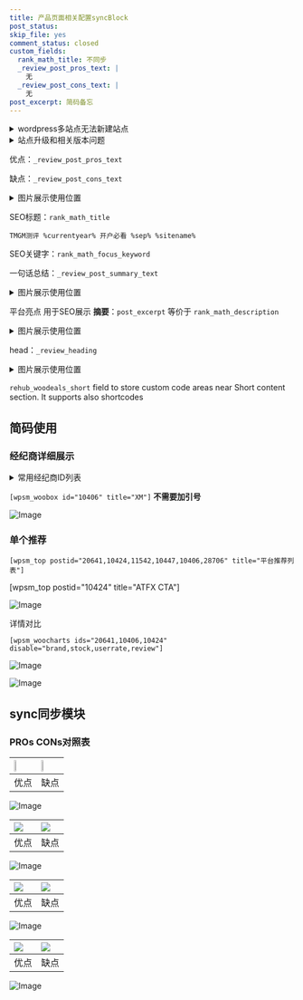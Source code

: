 ```yaml
---
title: 产品页面相关配置syncBlock
post_status: 
skip_file: yes
comment_status: closed
custom_fields:
  rank_math_title: 不同步
  _review_post_pros_text: |
    无
  _review_post_cons_text: |
    无
post_excerpt: 简码备忘
---
```

<details><summary>wordpress多站点无法新建站点</summary>

<li>和报错需要清理cookies一样的原因</li>
<li>wp-config.php里面<code>define( 'SUBDOMAIN_INSTALL', false );//子域名安装</code></li>
<li>新建子站点是用<code>define( 'SUBDOMAIN_INSTALL', true);//子域名安装</code> 完成以后，改成<code>false</code></li>
</details>

<details><summary>站点升级和相关版本问题</summary>

<p>wordpress：5.9.9
woocommerce：7.5.1
出现问题的地方：主题选项里面>><strong>Product layout >>compact style</strong></p>
<p>如何出现没有用过的字段 导致无法保存。先导出配置 然后进行修改，后面再次恢复即可。</p>
<p>出现部分字段无法显示时，需要返回默认布局后，对产品进行保存就好了。</p>
<p></p>
</details>

优点：`_review_post_pros_text`

缺点：`_review_post_cons_text`

<details><summary>图片展示使用位置</summary>

<img src="https://prod-files-secure.s3.us-west-2.amazonaws.com/39ed1227-6d7d-4570-be36-9ccd4a2c4241/f51d3d83-55d4-4bdf-9604-f37ec77ab556/Untitled.png?X-Amz-Algorithm=AWS4-HMAC-SHA256&X-Amz-Content-Sha256=UNSIGNED-PAYLOAD&X-Amz-Credential=ASIAZI2LB4664OLWG62X%2F20250923%2Fus-west-2%2Fs3%2Faws4_request&X-Amz-Date=20250923T105527Z&X-Amz-Expires=3600&X-Amz-Security-Token=IQoJb3JpZ2luX2VjELv%2F%2F%2F%2F%2F%2F%2F%2F%2F%2FwEaCXVzLXdlc3QtMiJHMEUCIQDH%2FJgXzbS49YM219dh16EXn9Q8HBYm2vn7W6hWrwudcAIgGCcIOb4MAT1ZfsCCJ9Zt1n%2BzOwOAuMzFh4jPstAMzZIq%2FwMIRBAAGgw2Mzc0MjMxODM4MDUiDMVnyGowXdQyxXPJoircA%2FQErv4AbhaTCRWooomBl1DNSFa0uhRIweNGks9JzAG0FqvHh7Nl5FLhFvY00Qs%2BZMSlArJF3kANEzs9i2SMdDrhR3vQ8Gne74NbJT178syWmZv59kgEYD7gx%2FZDb7UQhzpMCsizJxp70JbcADn4CV3NF2SKKGfyU4DxMlzqnKzDg487BlmBO73C%2B5iqdowWIldr%2BPJjOQy3nBUkynotg3TwJlZ2ne1AL4IrABQlFAhNYbtOBM2rTNNryDYWoNkre%2FugORVSwQbwWh7e8UISaIYlrEszoJshocCvzjs%2F5cNxP0A3ZmvK%2BIoUCnlw%2FiqH2JH8rVXvOebSAP%2F%2BDjbQB8ZFuTq%2FYsbTsVpIKChrHd6O%2Foqdu2T6W1iEj2Wrhxo9ISeRVXAfZ6I%2BnFO1om8eZrrS9oNYEe7p30VuiuOO4KEuQsd%2FExMJXIzKEL0z9TVFyYfcUzWk5lWAmPaSaiMLSMnJ%2B9pc6f%2FjPgMt8ppi07i5FB99%2BTM4ELVjluuVgvz%2F3ao158C0gv1JOXZBOrDrPJsvk3EVFOgvwbhbkVil36rMJCn%2BPx%2FiZZ%2Fa1GdJxGu5kwQpiUHyQHsty%2BAY5V36BaudBqKkedDjbhNc9SwbVN6Al7BcwE09B0eqlwXEMJT3ycYGOqUBh1VTDjUApwtWylngk7ZLRAKK2w7XB6Q3eejlmDOynRqtSsmBGEgcbVlxBMRWgKp5U0iKBkDGiLhP8ZZl9UZQ1YYLVczq1D5LZ3ac2gniGLwBhJZ7bV9CCR1GcBiRR%2FQQpiZDn3GU%2F0MGeJXyrJeT%2FvMaXB6FVN8aloPY6PYdoU%2FXPHnby9NysqjRWhiAz7dJlrpMx06FMbqL9bSMJkVD8MQpETpL&X-Amz-Signature=dbf5c33ec8f8be729391a7b6af6d91c03312a6dd9f759b2b4b6ef270fb088462&X-Amz-SignedHeaders=host&x-amz-checksum-mode=ENABLED&x-id=GetObject" alt="Image">
</details>

SEO标题：`rank_math_title`

`TMGM测评 %currentyear% 开户必看 %sep% %sitename%`

SEO关键字：`rank_math_focus_keyword`

一句话总结：`_review_post_summary_text`

<details><summary>图片展示使用位置</summary>

<img src="https://prod-files-secure.s3.us-west-2.amazonaws.com/39ed1227-6d7d-4570-be36-9ccd4a2c4241/4b96a922-296c-4f4e-8630-d1c870cbce01/Untitled.png?X-Amz-Algorithm=AWS4-HMAC-SHA256&X-Amz-Content-Sha256=UNSIGNED-PAYLOAD&X-Amz-Credential=ASIAZI2LB466WDPAZZH5%2F20250923%2Fus-west-2%2Fs3%2Faws4_request&X-Amz-Date=20250923T105531Z&X-Amz-Expires=3600&X-Amz-Security-Token=IQoJb3JpZ2luX2VjELv%2F%2F%2F%2F%2F%2F%2F%2F%2F%2FwEaCXVzLXdlc3QtMiJHMEUCIGaKmCtv7%2BBAWg53H2CoeC38DZFo1pNSHBbKMHt0rFnGAiEAw6CvfMUFW7UfgB0M4pK272WPql7W0M7xVyeib8pNiNkq%2FwMIRBAAGgw2Mzc0MjMxODM4MDUiDB%2FHyT4CK7CLxwpUlircA3U%2F3H7kkSb90lZorhzLqBG2U6cmoTCwk5cQh8eUOZVLYVD58jU1SmyINJMoaEeBlduFLd2lG5UKx0U3evlE7JV3NHzNuppG3vgHo9SqGsExx6%2Bm5BrWUMC82BjfliW1N9T4KRV0Ku6pnzix3fnkOmJCUXqAjOIVCiHJV4xYmbJFezamH22kHNZBWjagdLorRZLZEtsgW8Vzmqz7cooyVps7ljaJhwnLQeqI%2FysZXuNsizopK%2BiLpikO%2Fzb9yVg%2F5AKVp086BQLh%2BsH7f73KY07SRK1b0f0QrbI%2BDXDt3J5Td2iD%2F9%2BczZS6YPbPoSZd3YhQseahdbO7BZTAyS6DG9cqgsdKYrmBcSTnPdsrZuy0AKHBNEfaiIDzZIChOe0kaFt5EIffoWz1dyUyPFLMcXJh442MQiAAoihCUxbT3Mk%2Fzpleh%2BvknDf87oyNVZPZklQgJdo52qmEDfyaUWlsgHkxN5T6iS0wQfsJkEszU%2FTlPiYLacA0nLRWGmw3KcIc0aG%2BtkWMROojeoaHiBT4zGztOodZdkxQUGQMn%2FyGlilfsqMlyB7pn7aae5EdjK6PQo6pjT7RbZgYnjCmTEQ9wpgDTfJGeaaigH%2F5gakV%2BzBygmH3GJ0igFZPKlUZMO32ycYGOqUBy2wsZkSsZlrmcmEQpbN%2BU0KSXq%2BusEgZR5ISgm2plYE9VjWfTapeNMntPTaDDgKsdwtPb9%2BPIDbRzrFhO5LTVg1uDMT9OUvu08PPfhVqz%2FRT4TFlykXpHRzivY%2FU4B039qAaVdloaCFWsV6%2Bc0qr1H7SqfaYZmB5psJcMGo%2BLFG0lNc38B6IayFDBK5FMbErDZLlDwa8hOy7e96HyEYiYIdFKqzr&X-Amz-Signature=495ac7d37c43cf0defbce6ee8246b3d64cff2b2cebdfa80f76d7a2294b11f2ec&X-Amz-SignedHeaders=host&x-amz-checksum-mode=ENABLED&x-id=GetObject" alt="Image">
</details>

平台亮点 用于SEO展示 **摘要**：`post_excerpt`  等价于 `rank_math_description`

<details><summary>图片展示使用位置</summary>

<img src="https://prod-files-secure.s3.us-west-2.amazonaws.com/39ed1227-6d7d-4570-be36-9ccd4a2c4241/1ee11f63-b60a-4dfe-a7a7-d58ff23b5d88/Untitled.png?X-Amz-Algorithm=AWS4-HMAC-SHA256&X-Amz-Content-Sha256=UNSIGNED-PAYLOAD&X-Amz-Credential=ASIAZI2LB466TW3BLDI3%2F20250923%2Fus-west-2%2Fs3%2Faws4_request&X-Amz-Date=20250923T105532Z&X-Amz-Expires=3600&X-Amz-Security-Token=IQoJb3JpZ2luX2VjELv%2F%2F%2F%2F%2F%2F%2F%2F%2F%2FwEaCXVzLXdlc3QtMiJHMEUCIAXVR%2F%2B3LTaAFl3UJ9YXrI71GE8fU%2BnTDVFOz42NKx%2BQAiEA3DHidSWny3pt3nfXQ7g6c28xNKSxLNyOU5EP5Oky8Yoq%2FwMIRBAAGgw2Mzc0MjMxODM4MDUiDPU2bS7sgUb0NNuuzSrcA0mJlW9gpk5T2r%2FsnstReP0TfvPOtT2XTuPToSBZ%2BQL%2BB7qLGa%2B%2BC4HhTJxOIfEhs1mG89IFihWY0XGkjhqQ%2BZsJ4cEHeG3If94czSpOr1A3tvU5cwkPpHiqLv9EWt4JJHrYXudfqHRseHfYwommN9Axzj2ZQ21EP0LCkJjeGJ62Qxh5zjqpw7mYJwY87hRx7ON3tosGBNSYIseGsviqNUgduOKG7uwYiMnS2ViBj9G031bUqlP3qhGxyzL7yMa77FGOYe%2BC0wDrEh6gKXWYB1LhkGMDD6mth4KHjLaxVDoRTvX0R89AvcaOVaRZ%2B%2F48nIW%2Bi8VMSsrFnjS%2FdtRx5Bp%2FHCv5S%2BFFixkn8lzYeYJLqqKqEhqbFoRe0g8o1WiZbzOFi72jmj25K1HnqnHlPJOWwX6SxJqLMsHqWmNdJIaX%2B9pXeoeRbW1Wc2k%2B8471eNAJC141BDKVHKdZQ3%2BaKHSFMrNq3VnLvxsT74k66eTTNdWKAshi4wsuWB%2BIk7Losu4Kyc9OhqQQ8f4sDA8xctYm5A0lmAkOyUZlufsXbRemHdi4zPPpNdMkvDgdJOZ%2FpTN%2Bogszf9wtvKKJNZMd5G5sXAnPOwCCSwcfngC9nbeDwVAayECf8%2FIa0SbnMN32ycYGOqUB0iqES0CdfMghtgazVUCKwXv804EYZjsMTTEj18aurgtHd%2BRT7fZj0q%2BWfYsUP2ItagMnYy84PAYt1E2G4wLuUAJk%2BkdQNTlxRH7G%2BaFaS4syvKQYorPAo68hfXswjPRRLBquPdM%2FrhBsg27M3o8KT8JZSW%2FQe5tPAb7UbWdS7ApAXXU9xg5fPZfXhMuEGoGy5%2Bmb5g1wGod7QezopEnBV%2BDRXukv&X-Amz-Signature=a5de744cd4ff67fc58134654f99ee97cf1f5c659d3160cbc7cc3a0863ba822b4&X-Amz-SignedHeaders=host&x-amz-checksum-mode=ENABLED&x-id=GetObject" alt="Image">
<img src="https://prod-files-secure.s3.us-west-2.amazonaws.com/39ed1227-6d7d-4570-be36-9ccd4a2c4241/ad4118b5-78d8-4fbe-801e-3b29b5d99c01/Untitled.png?X-Amz-Algorithm=AWS4-HMAC-SHA256&X-Amz-Content-Sha256=UNSIGNED-PAYLOAD&X-Amz-Credential=ASIAZI2LB466TW3BLDI3%2F20250923%2Fus-west-2%2Fs3%2Faws4_request&X-Amz-Date=20250923T105532Z&X-Amz-Expires=3600&X-Amz-Security-Token=IQoJb3JpZ2luX2VjELv%2F%2F%2F%2F%2F%2F%2F%2F%2F%2FwEaCXVzLXdlc3QtMiJHMEUCIAXVR%2F%2B3LTaAFl3UJ9YXrI71GE8fU%2BnTDVFOz42NKx%2BQAiEA3DHidSWny3pt3nfXQ7g6c28xNKSxLNyOU5EP5Oky8Yoq%2FwMIRBAAGgw2Mzc0MjMxODM4MDUiDPU2bS7sgUb0NNuuzSrcA0mJlW9gpk5T2r%2FsnstReP0TfvPOtT2XTuPToSBZ%2BQL%2BB7qLGa%2B%2BC4HhTJxOIfEhs1mG89IFihWY0XGkjhqQ%2BZsJ4cEHeG3If94czSpOr1A3tvU5cwkPpHiqLv9EWt4JJHrYXudfqHRseHfYwommN9Axzj2ZQ21EP0LCkJjeGJ62Qxh5zjqpw7mYJwY87hRx7ON3tosGBNSYIseGsviqNUgduOKG7uwYiMnS2ViBj9G031bUqlP3qhGxyzL7yMa77FGOYe%2BC0wDrEh6gKXWYB1LhkGMDD6mth4KHjLaxVDoRTvX0R89AvcaOVaRZ%2B%2F48nIW%2Bi8VMSsrFnjS%2FdtRx5Bp%2FHCv5S%2BFFixkn8lzYeYJLqqKqEhqbFoRe0g8o1WiZbzOFi72jmj25K1HnqnHlPJOWwX6SxJqLMsHqWmNdJIaX%2B9pXeoeRbW1Wc2k%2B8471eNAJC141BDKVHKdZQ3%2BaKHSFMrNq3VnLvxsT74k66eTTNdWKAshi4wsuWB%2BIk7Losu4Kyc9OhqQQ8f4sDA8xctYm5A0lmAkOyUZlufsXbRemHdi4zPPpNdMkvDgdJOZ%2FpTN%2Bogszf9wtvKKJNZMd5G5sXAnPOwCCSwcfngC9nbeDwVAayECf8%2FIa0SbnMN32ycYGOqUB0iqES0CdfMghtgazVUCKwXv804EYZjsMTTEj18aurgtHd%2BRT7fZj0q%2BWfYsUP2ItagMnYy84PAYt1E2G4wLuUAJk%2BkdQNTlxRH7G%2BaFaS4syvKQYorPAo68hfXswjPRRLBquPdM%2FrhBsg27M3o8KT8JZSW%2FQe5tPAb7UbWdS7ApAXXU9xg5fPZfXhMuEGoGy5%2Bmb5g1wGod7QezopEnBV%2BDRXukv&X-Amz-Signature=4a738ab1dc5e3c322891d8f04914467f8aabcdef388756955983e8d6650d97c8&X-Amz-SignedHeaders=host&x-amz-checksum-mode=ENABLED&x-id=GetObject" alt="Image">
<img src="https://prod-files-secure.s3.us-west-2.amazonaws.com/39ed1227-6d7d-4570-be36-9ccd4a2c4241/a38cf7c9-a79c-4b64-9e94-13589fe0758b/Untitled.png?X-Amz-Algorithm=AWS4-HMAC-SHA256&X-Amz-Content-Sha256=UNSIGNED-PAYLOAD&X-Amz-Credential=ASIAZI2LB466TW3BLDI3%2F20250923%2Fus-west-2%2Fs3%2Faws4_request&X-Amz-Date=20250923T105532Z&X-Amz-Expires=3600&X-Amz-Security-Token=IQoJb3JpZ2luX2VjELv%2F%2F%2F%2F%2F%2F%2F%2F%2F%2FwEaCXVzLXdlc3QtMiJHMEUCIAXVR%2F%2B3LTaAFl3UJ9YXrI71GE8fU%2BnTDVFOz42NKx%2BQAiEA3DHidSWny3pt3nfXQ7g6c28xNKSxLNyOU5EP5Oky8Yoq%2FwMIRBAAGgw2Mzc0MjMxODM4MDUiDPU2bS7sgUb0NNuuzSrcA0mJlW9gpk5T2r%2FsnstReP0TfvPOtT2XTuPToSBZ%2BQL%2BB7qLGa%2B%2BC4HhTJxOIfEhs1mG89IFihWY0XGkjhqQ%2BZsJ4cEHeG3If94czSpOr1A3tvU5cwkPpHiqLv9EWt4JJHrYXudfqHRseHfYwommN9Axzj2ZQ21EP0LCkJjeGJ62Qxh5zjqpw7mYJwY87hRx7ON3tosGBNSYIseGsviqNUgduOKG7uwYiMnS2ViBj9G031bUqlP3qhGxyzL7yMa77FGOYe%2BC0wDrEh6gKXWYB1LhkGMDD6mth4KHjLaxVDoRTvX0R89AvcaOVaRZ%2B%2F48nIW%2Bi8VMSsrFnjS%2FdtRx5Bp%2FHCv5S%2BFFixkn8lzYeYJLqqKqEhqbFoRe0g8o1WiZbzOFi72jmj25K1HnqnHlPJOWwX6SxJqLMsHqWmNdJIaX%2B9pXeoeRbW1Wc2k%2B8471eNAJC141BDKVHKdZQ3%2BaKHSFMrNq3VnLvxsT74k66eTTNdWKAshi4wsuWB%2BIk7Losu4Kyc9OhqQQ8f4sDA8xctYm5A0lmAkOyUZlufsXbRemHdi4zPPpNdMkvDgdJOZ%2FpTN%2Bogszf9wtvKKJNZMd5G5sXAnPOwCCSwcfngC9nbeDwVAayECf8%2FIa0SbnMN32ycYGOqUB0iqES0CdfMghtgazVUCKwXv804EYZjsMTTEj18aurgtHd%2BRT7fZj0q%2BWfYsUP2ItagMnYy84PAYt1E2G4wLuUAJk%2BkdQNTlxRH7G%2BaFaS4syvKQYorPAo68hfXswjPRRLBquPdM%2FrhBsg27M3o8KT8JZSW%2FQe5tPAb7UbWdS7ApAXXU9xg5fPZfXhMuEGoGy5%2Bmb5g1wGod7QezopEnBV%2BDRXukv&X-Amz-Signature=ae87343f5b56917b3e94a1056d33ba08d1de7412b67a118dd5c1f63553ed1fb2&X-Amz-SignedHeaders=host&x-amz-checksum-mode=ENABLED&x-id=GetObject" alt="Image">
<img src="https://prod-files-secure.s3.us-west-2.amazonaws.com/39ed1227-6d7d-4570-be36-9ccd4a2c4241/7da6fc1e-d2ac-42ae-8c75-cb5749aa18f6/Untitled.png?X-Amz-Algorithm=AWS4-HMAC-SHA256&X-Amz-Content-Sha256=UNSIGNED-PAYLOAD&X-Amz-Credential=ASIAZI2LB466TW3BLDI3%2F20250923%2Fus-west-2%2Fs3%2Faws4_request&X-Amz-Date=20250923T105532Z&X-Amz-Expires=3600&X-Amz-Security-Token=IQoJb3JpZ2luX2VjELv%2F%2F%2F%2F%2F%2F%2F%2F%2F%2FwEaCXVzLXdlc3QtMiJHMEUCIAXVR%2F%2B3LTaAFl3UJ9YXrI71GE8fU%2BnTDVFOz42NKx%2BQAiEA3DHidSWny3pt3nfXQ7g6c28xNKSxLNyOU5EP5Oky8Yoq%2FwMIRBAAGgw2Mzc0MjMxODM4MDUiDPU2bS7sgUb0NNuuzSrcA0mJlW9gpk5T2r%2FsnstReP0TfvPOtT2XTuPToSBZ%2BQL%2BB7qLGa%2B%2BC4HhTJxOIfEhs1mG89IFihWY0XGkjhqQ%2BZsJ4cEHeG3If94czSpOr1A3tvU5cwkPpHiqLv9EWt4JJHrYXudfqHRseHfYwommN9Axzj2ZQ21EP0LCkJjeGJ62Qxh5zjqpw7mYJwY87hRx7ON3tosGBNSYIseGsviqNUgduOKG7uwYiMnS2ViBj9G031bUqlP3qhGxyzL7yMa77FGOYe%2BC0wDrEh6gKXWYB1LhkGMDD6mth4KHjLaxVDoRTvX0R89AvcaOVaRZ%2B%2F48nIW%2Bi8VMSsrFnjS%2FdtRx5Bp%2FHCv5S%2BFFixkn8lzYeYJLqqKqEhqbFoRe0g8o1WiZbzOFi72jmj25K1HnqnHlPJOWwX6SxJqLMsHqWmNdJIaX%2B9pXeoeRbW1Wc2k%2B8471eNAJC141BDKVHKdZQ3%2BaKHSFMrNq3VnLvxsT74k66eTTNdWKAshi4wsuWB%2BIk7Losu4Kyc9OhqQQ8f4sDA8xctYm5A0lmAkOyUZlufsXbRemHdi4zPPpNdMkvDgdJOZ%2FpTN%2Bogszf9wtvKKJNZMd5G5sXAnPOwCCSwcfngC9nbeDwVAayECf8%2FIa0SbnMN32ycYGOqUB0iqES0CdfMghtgazVUCKwXv804EYZjsMTTEj18aurgtHd%2BRT7fZj0q%2BWfYsUP2ItagMnYy84PAYt1E2G4wLuUAJk%2BkdQNTlxRH7G%2BaFaS4syvKQYorPAo68hfXswjPRRLBquPdM%2FrhBsg27M3o8KT8JZSW%2FQe5tPAb7UbWdS7ApAXXU9xg5fPZfXhMuEGoGy5%2Bmb5g1wGod7QezopEnBV%2BDRXukv&X-Amz-Signature=11fc32b5e5312e8a894b793a25df52c9073c43d5860a563b8d5405a0afea3c0d&X-Amz-SignedHeaders=host&x-amz-checksum-mode=ENABLED&x-id=GetObject" alt="Image">
<img src="https://prod-files-secure.s3.us-west-2.amazonaws.com/39ed1227-6d7d-4570-be36-9ccd4a2c4241/7e97f40a-eaee-47f5-b2f9-475f96808fa7/Untitled.png?X-Amz-Algorithm=AWS4-HMAC-SHA256&X-Amz-Content-Sha256=UNSIGNED-PAYLOAD&X-Amz-Credential=ASIAZI2LB466TW3BLDI3%2F20250923%2Fus-west-2%2Fs3%2Faws4_request&X-Amz-Date=20250923T105532Z&X-Amz-Expires=3600&X-Amz-Security-Token=IQoJb3JpZ2luX2VjELv%2F%2F%2F%2F%2F%2F%2F%2F%2F%2FwEaCXVzLXdlc3QtMiJHMEUCIAXVR%2F%2B3LTaAFl3UJ9YXrI71GE8fU%2BnTDVFOz42NKx%2BQAiEA3DHidSWny3pt3nfXQ7g6c28xNKSxLNyOU5EP5Oky8Yoq%2FwMIRBAAGgw2Mzc0MjMxODM4MDUiDPU2bS7sgUb0NNuuzSrcA0mJlW9gpk5T2r%2FsnstReP0TfvPOtT2XTuPToSBZ%2BQL%2BB7qLGa%2B%2BC4HhTJxOIfEhs1mG89IFihWY0XGkjhqQ%2BZsJ4cEHeG3If94czSpOr1A3tvU5cwkPpHiqLv9EWt4JJHrYXudfqHRseHfYwommN9Axzj2ZQ21EP0LCkJjeGJ62Qxh5zjqpw7mYJwY87hRx7ON3tosGBNSYIseGsviqNUgduOKG7uwYiMnS2ViBj9G031bUqlP3qhGxyzL7yMa77FGOYe%2BC0wDrEh6gKXWYB1LhkGMDD6mth4KHjLaxVDoRTvX0R89AvcaOVaRZ%2B%2F48nIW%2Bi8VMSsrFnjS%2FdtRx5Bp%2FHCv5S%2BFFixkn8lzYeYJLqqKqEhqbFoRe0g8o1WiZbzOFi72jmj25K1HnqnHlPJOWwX6SxJqLMsHqWmNdJIaX%2B9pXeoeRbW1Wc2k%2B8471eNAJC141BDKVHKdZQ3%2BaKHSFMrNq3VnLvxsT74k66eTTNdWKAshi4wsuWB%2BIk7Losu4Kyc9OhqQQ8f4sDA8xctYm5A0lmAkOyUZlufsXbRemHdi4zPPpNdMkvDgdJOZ%2FpTN%2Bogszf9wtvKKJNZMd5G5sXAnPOwCCSwcfngC9nbeDwVAayECf8%2FIa0SbnMN32ycYGOqUB0iqES0CdfMghtgazVUCKwXv804EYZjsMTTEj18aurgtHd%2BRT7fZj0q%2BWfYsUP2ItagMnYy84PAYt1E2G4wLuUAJk%2BkdQNTlxRH7G%2BaFaS4syvKQYorPAo68hfXswjPRRLBquPdM%2FrhBsg27M3o8KT8JZSW%2FQe5tPAb7UbWdS7ApAXXU9xg5fPZfXhMuEGoGy5%2Bmb5g1wGod7QezopEnBV%2BDRXukv&X-Amz-Signature=502bda929ab7da869ec6687bcc6481cb284d7d10fd5cb5244ba5b68e2ee92adf&X-Amz-SignedHeaders=host&x-amz-checksum-mode=ENABLED&x-id=GetObject" alt="Image">
</details>

head：`_review_heading`

<details><summary>图片展示使用位置</summary>

<img src="https://prod-files-secure.s3.us-west-2.amazonaws.com/39ed1227-6d7d-4570-be36-9ccd4a2c4241/3a4650ad-9887-415c-889a-edd51fa54f27/Untitled.png?X-Amz-Algorithm=AWS4-HMAC-SHA256&X-Amz-Content-Sha256=UNSIGNED-PAYLOAD&X-Amz-Credential=ASIAZI2LB466RGWUYVUJ%2F20250923%2Fus-west-2%2Fs3%2Faws4_request&X-Amz-Date=20250923T105532Z&X-Amz-Expires=3600&X-Amz-Security-Token=IQoJb3JpZ2luX2VjELv%2F%2F%2F%2F%2F%2F%2F%2F%2F%2FwEaCXVzLXdlc3QtMiJHMEUCIAScfMhoIZ07scmbEpX9TW9NhE7Etylc3Fz%2Buy6MPAZfAiEAu52slFCeDzjyIdREseUA4J1j5Md%2FWmbL7q1MBVaRFU8q%2FwMIRBAAGgw2Mzc0MjMxODM4MDUiDEdDYpgfhRWJYQLR5CrcA5UMRSbDPDq6oZP53dcbutHMzAmqYecu15V%2BbgeBcCDelxgsfVxti3Q7g%2FlJOXPlb0N3%2FUFSnJoszfkImBw0NpSDnjfeoQ5uyihAob%2F7CQiaOgMNRTxJ621KfsRobAUPuDItChAT9o6XssGReDIeuC78TaTs5RMJGAu%2FbWaWlCaryjl6sHKPeq1r11ImeuUPqV90VDU06N1xxVkUG0omfgnZEVdZnF4lmeNbxQvOcNEjqTBFMN5HqYkt3a39oQGzV73KUO3f%2Bki4r0Fu7gaxDNqlxXZrku5Om2ats8vB7ziBwjkNyPsAPKavgdmtoeUAFPqiXntG24gmoYc4wm3DwMiJxv9I9qL%2ByKFenqDKtVvHbvTMPEIn5oybrkht9%2FY4cAlKTiZ8n%2FYGYwnrW5EHhdctZjwyDk7YDIWf7ZXmY7%2BCDCW0UiSUu9%2Fu9oSmpI9sSxDOTr%2FR513p9aYLJuDGJsYaHsznRB%2BwbnUx7ygjkjTprQee3p1Rpxvo5rBCuNknUeLAQZbw3NMoTRxzgy%2BXp74zH%2FzzK%2BJQa%2FhN2QnFKk5tFYdF3lAoC%2BHztFuoageo7JRfg6aH3DQvZjDYVa6hmCRmzQZbygdMkoB7NYhLHQAVMZo6JH5oebh%2BzYMHMPT2ycYGOqUBo%2BrYlDc7TTQMYQxsV5jFxjhegoJzdrPZ7Rq%2BrAS0QriLHYizHYQwHeuydbxYxEa5J2q8qnQ0ZzkPTbkz6VjuwxqsfCmhUCL0gz6ezwbwi2MDJh1lcYj6vu6Vf8QneCkbTr5fHNhpw4JFJzFnZdIO4s4HC8XBxUbe7CLcZXpyD6jddKAmDPplugE3dAjD8LAIGOfTwPVifjqZ%2FDoVZn9ps5oz%2F7JG&X-Amz-Signature=b9111f7f95ff704b21ddea98e57cd4a6dd7015ea064728f5f99801bfb793275a&X-Amz-SignedHeaders=host&x-amz-checksum-mode=ENABLED&x-id=GetObject" alt="Image">
</details>

`rehub_woodeals_short`	field to store custom code areas near Short content section. It supports also shortcodes



## 简码使用

### 经纪商详细展示

<details><summary>常用经纪商ID列表</summary>

<pre><code class="php">嘉盛 ===> 20641  [wpsm_woobox id="20641" title="嘉盛"]
易信easymarkets ===> 11542  [wpsm_woobox id="11542" title="易信easymarkets"]
ATFX外汇 ===> 10424  [wpsm_woobox id="10424" title="ATFX"]
XM ===> 10406  [wpsm_woobox id="10406" title="XM"]
TMGM ===> 29622  [wpsm_woobox id="29622" title="TMGM"]
HYCM ===> 10447  [wpsm_woobox id="10447" title="HYCM"]
fpmarkets澳福外汇 ===> 20639  [wpsm_woobox id="20639" title="fpmarkets澳福外汇"]</code></pre>
</details>

`[wpsm_woobox id="10406" title="XM"]` **不需要加引号**

![Image](https://prod-files-secure.s3.us-west-2.amazonaws.com/39ed1227-6d7d-4570-be36-9ccd4a2c4241/4f898f9d-0fa7-4e43-acd3-ac6bc7be575a/Untitled.png?X-Amz-Algorithm=AWS4-HMAC-SHA256&X-Amz-Content-Sha256=UNSIGNED-PAYLOAD&X-Amz-Credential=ASIAZI2LB466U2GGOX2M%2F20250923%2Fus-west-2%2Fs3%2Faws4_request&X-Amz-Date=20250923T105524Z&X-Amz-Expires=3600&X-Amz-Security-Token=IQoJb3JpZ2luX2VjELv%2F%2F%2F%2F%2F%2F%2F%2F%2F%2FwEaCXVzLXdlc3QtMiJHMEUCIHpOukBldDMSLX8ohrYtsbHPr9155WVdcmv0pxVBhEwSAiEAzp5ZIlQilZLJCmjDBTlS0sAcVdaIKN6SjHIMZyVgzGYq%2FwMIRBAAGgw2Mzc0MjMxODM4MDUiDI%2FXQGMrVQ5SXW08YyrcA3fJ5T2rNZlfg61AbAPwsN%2FcaPVykeD7tnAUfN0OhtTBTQvzJELt8L%2Bm3NlN2fMRxzvBnTiTmVwlKz5Hw1E67uAdXCFASCEWfKtggJvK1koMFm8nGI3hDZgfwYSkwK5jOflNXycKXdDs3v2kGKN86mu6%2FT%2F0XM%2FLN2AoeueEcKJUi21lTuBnkrpa34BRZxQseWjigsYhIBfB8OuxNWMECM%2FthQ9G6XhjFaja7ytGpcrqTf59GVi9y16vPE%2FrxFq8u5X9HQFTXQq7aKgRWfO86AyWuht1q0wnDTBOjDlcu3Vvx08sMb8WKOdCImj73RCDdAoDE0S%2BsLTF56igt%2BzNhDrT%2FtQcMwVdGhiwWe7zuB8yCYEO0061j67iDHbpF7ieTfjyglTG4nFj7djNCxRbz0a54lG68WQWqGO9k996UOO%2Fae%2FkkwIqoMVX4CF0qLnzfWG6Htqc8HjZwMC4140%2BiCAYo75WRv%2FVzUPukt4ojq0GCHp3jJcAEM8vpv7E8ijQeOo3HUuzuxpfe%2F0eL0ISCMIjmsqMnt0NpH6aIpbPkF534U8vcQDeXm2HdTAiz9mbIK9o1dgoQ6H9qEkJYfwuwUxnmNDYxgkcs%2BRpt1cugZRXOS%2BveKAgWgO3nlOdMNT2ycYGOqUB92X2XE9p5Zum7HA8T7bG5uI9nUiUA5%2BkXjyxQwg1R%2BW0l4bErGokmECW8LySF%2FCj6vBlJWrZ%2FlwzPfdn3Yku%2BIHCYwHdoFJ1k8yTYZPY%2BFVYPsoKFJT3P6iFA0u7GBVn68Nipo837VxlLzzC7Ow7BeOPl0bx7NRe4gskZMrjWhn3pILRyQly0v7Dr2wMLL5qsBhuZWM5a%2B1rrNLcSqd0olJepYkj&X-Amz-Signature=1272095e109c05f8fb4b74dedf8eab3d6cdc60da8f952678128360fe88f6b0dd&X-Amz-SignedHeaders=host&x-amz-checksum-mode=ENABLED&x-id=GetObject)

### 单个推荐
`[wpsm_top postid="20641,10424,11542,10447,10406,28706" title="平台推荐列表"]`

[wpsm_top postid="10424" title="ATFX CTA"]

![Image](https://prod-files-secure.s3.us-west-2.amazonaws.com/39ed1227-6d7d-4570-be36-9ccd4a2c4241/5ac620dc-51a8-48b6-b55d-91f47299193c/Untitled.png?X-Amz-Algorithm=AWS4-HMAC-SHA256&X-Amz-Content-Sha256=UNSIGNED-PAYLOAD&X-Amz-Credential=ASIAZI2LB466U2GGOX2M%2F20250923%2Fus-west-2%2Fs3%2Faws4_request&X-Amz-Date=20250923T105524Z&X-Amz-Expires=3600&X-Amz-Security-Token=IQoJb3JpZ2luX2VjELv%2F%2F%2F%2F%2F%2F%2F%2F%2F%2FwEaCXVzLXdlc3QtMiJHMEUCIHpOukBldDMSLX8ohrYtsbHPr9155WVdcmv0pxVBhEwSAiEAzp5ZIlQilZLJCmjDBTlS0sAcVdaIKN6SjHIMZyVgzGYq%2FwMIRBAAGgw2Mzc0MjMxODM4MDUiDI%2FXQGMrVQ5SXW08YyrcA3fJ5T2rNZlfg61AbAPwsN%2FcaPVykeD7tnAUfN0OhtTBTQvzJELt8L%2Bm3NlN2fMRxzvBnTiTmVwlKz5Hw1E67uAdXCFASCEWfKtggJvK1koMFm8nGI3hDZgfwYSkwK5jOflNXycKXdDs3v2kGKN86mu6%2FT%2F0XM%2FLN2AoeueEcKJUi21lTuBnkrpa34BRZxQseWjigsYhIBfB8OuxNWMECM%2FthQ9G6XhjFaja7ytGpcrqTf59GVi9y16vPE%2FrxFq8u5X9HQFTXQq7aKgRWfO86AyWuht1q0wnDTBOjDlcu3Vvx08sMb8WKOdCImj73RCDdAoDE0S%2BsLTF56igt%2BzNhDrT%2FtQcMwVdGhiwWe7zuB8yCYEO0061j67iDHbpF7ieTfjyglTG4nFj7djNCxRbz0a54lG68WQWqGO9k996UOO%2Fae%2FkkwIqoMVX4CF0qLnzfWG6Htqc8HjZwMC4140%2BiCAYo75WRv%2FVzUPukt4ojq0GCHp3jJcAEM8vpv7E8ijQeOo3HUuzuxpfe%2F0eL0ISCMIjmsqMnt0NpH6aIpbPkF534U8vcQDeXm2HdTAiz9mbIK9o1dgoQ6H9qEkJYfwuwUxnmNDYxgkcs%2BRpt1cugZRXOS%2BveKAgWgO3nlOdMNT2ycYGOqUB92X2XE9p5Zum7HA8T7bG5uI9nUiUA5%2BkXjyxQwg1R%2BW0l4bErGokmECW8LySF%2FCj6vBlJWrZ%2FlwzPfdn3Yku%2BIHCYwHdoFJ1k8yTYZPY%2BFVYPsoKFJT3P6iFA0u7GBVn68Nipo837VxlLzzC7Ow7BeOPl0bx7NRe4gskZMrjWhn3pILRyQly0v7Dr2wMLL5qsBhuZWM5a%2B1rrNLcSqd0olJepYkj&X-Amz-Signature=8b89d365715722e077b7eb523fb8b1810d53c4878273ef1aacbd6a5944159c7f&X-Amz-SignedHeaders=host&x-amz-checksum-mode=ENABLED&x-id=GetObject)

详情对比

`[wpsm_woocharts ids="20641,10406,10424" disable="brand,stock,userrate,review"]`

![Image](https://prod-files-secure.s3.us-west-2.amazonaws.com/39ed1227-6d7d-4570-be36-9ccd4a2c4241/bf3ba45f-b9f3-4295-8aef-b4a495fd25f4/Untitled.png?X-Amz-Algorithm=AWS4-HMAC-SHA256&X-Amz-Content-Sha256=UNSIGNED-PAYLOAD&X-Amz-Credential=ASIAZI2LB466U2GGOX2M%2F20250923%2Fus-west-2%2Fs3%2Faws4_request&X-Amz-Date=20250923T105525Z&X-Amz-Expires=3600&X-Amz-Security-Token=IQoJb3JpZ2luX2VjELv%2F%2F%2F%2F%2F%2F%2F%2F%2F%2FwEaCXVzLXdlc3QtMiJHMEUCIHpOukBldDMSLX8ohrYtsbHPr9155WVdcmv0pxVBhEwSAiEAzp5ZIlQilZLJCmjDBTlS0sAcVdaIKN6SjHIMZyVgzGYq%2FwMIRBAAGgw2Mzc0MjMxODM4MDUiDI%2FXQGMrVQ5SXW08YyrcA3fJ5T2rNZlfg61AbAPwsN%2FcaPVykeD7tnAUfN0OhtTBTQvzJELt8L%2Bm3NlN2fMRxzvBnTiTmVwlKz5Hw1E67uAdXCFASCEWfKtggJvK1koMFm8nGI3hDZgfwYSkwK5jOflNXycKXdDs3v2kGKN86mu6%2FT%2F0XM%2FLN2AoeueEcKJUi21lTuBnkrpa34BRZxQseWjigsYhIBfB8OuxNWMECM%2FthQ9G6XhjFaja7ytGpcrqTf59GVi9y16vPE%2FrxFq8u5X9HQFTXQq7aKgRWfO86AyWuht1q0wnDTBOjDlcu3Vvx08sMb8WKOdCImj73RCDdAoDE0S%2BsLTF56igt%2BzNhDrT%2FtQcMwVdGhiwWe7zuB8yCYEO0061j67iDHbpF7ieTfjyglTG4nFj7djNCxRbz0a54lG68WQWqGO9k996UOO%2Fae%2FkkwIqoMVX4CF0qLnzfWG6Htqc8HjZwMC4140%2BiCAYo75WRv%2FVzUPukt4ojq0GCHp3jJcAEM8vpv7E8ijQeOo3HUuzuxpfe%2F0eL0ISCMIjmsqMnt0NpH6aIpbPkF534U8vcQDeXm2HdTAiz9mbIK9o1dgoQ6H9qEkJYfwuwUxnmNDYxgkcs%2BRpt1cugZRXOS%2BveKAgWgO3nlOdMNT2ycYGOqUB92X2XE9p5Zum7HA8T7bG5uI9nUiUA5%2BkXjyxQwg1R%2BW0l4bErGokmECW8LySF%2FCj6vBlJWrZ%2FlwzPfdn3Yku%2BIHCYwHdoFJ1k8yTYZPY%2BFVYPsoKFJT3P6iFA0u7GBVn68Nipo837VxlLzzC7Ow7BeOPl0bx7NRe4gskZMrjWhn3pILRyQly0v7Dr2wMLL5qsBhuZWM5a%2B1rrNLcSqd0olJepYkj&X-Amz-Signature=d5e0fec341cb29af544f167c4ee6fc565e29a8b4cbcfeb8ee72d849ade8cce4c&X-Amz-SignedHeaders=host&x-amz-checksum-mode=ENABLED&x-id=GetObject)

![Image](https://prod-files-secure.s3.us-west-2.amazonaws.com/39ed1227-6d7d-4570-be36-9ccd4a2c4241/30bc56ef-f383-4b48-9768-2ebc9e436ec0/Untitled.png?X-Amz-Algorithm=AWS4-HMAC-SHA256&X-Amz-Content-Sha256=UNSIGNED-PAYLOAD&X-Amz-Credential=ASIAZI2LB466U2GGOX2M%2F20250923%2Fus-west-2%2Fs3%2Faws4_request&X-Amz-Date=20250923T105525Z&X-Amz-Expires=3600&X-Amz-Security-Token=IQoJb3JpZ2luX2VjELv%2F%2F%2F%2F%2F%2F%2F%2F%2F%2FwEaCXVzLXdlc3QtMiJHMEUCIHpOukBldDMSLX8ohrYtsbHPr9155WVdcmv0pxVBhEwSAiEAzp5ZIlQilZLJCmjDBTlS0sAcVdaIKN6SjHIMZyVgzGYq%2FwMIRBAAGgw2Mzc0MjMxODM4MDUiDI%2FXQGMrVQ5SXW08YyrcA3fJ5T2rNZlfg61AbAPwsN%2FcaPVykeD7tnAUfN0OhtTBTQvzJELt8L%2Bm3NlN2fMRxzvBnTiTmVwlKz5Hw1E67uAdXCFASCEWfKtggJvK1koMFm8nGI3hDZgfwYSkwK5jOflNXycKXdDs3v2kGKN86mu6%2FT%2F0XM%2FLN2AoeueEcKJUi21lTuBnkrpa34BRZxQseWjigsYhIBfB8OuxNWMECM%2FthQ9G6XhjFaja7ytGpcrqTf59GVi9y16vPE%2FrxFq8u5X9HQFTXQq7aKgRWfO86AyWuht1q0wnDTBOjDlcu3Vvx08sMb8WKOdCImj73RCDdAoDE0S%2BsLTF56igt%2BzNhDrT%2FtQcMwVdGhiwWe7zuB8yCYEO0061j67iDHbpF7ieTfjyglTG4nFj7djNCxRbz0a54lG68WQWqGO9k996UOO%2Fae%2FkkwIqoMVX4CF0qLnzfWG6Htqc8HjZwMC4140%2BiCAYo75WRv%2FVzUPukt4ojq0GCHp3jJcAEM8vpv7E8ijQeOo3HUuzuxpfe%2F0eL0ISCMIjmsqMnt0NpH6aIpbPkF534U8vcQDeXm2HdTAiz9mbIK9o1dgoQ6H9qEkJYfwuwUxnmNDYxgkcs%2BRpt1cugZRXOS%2BveKAgWgO3nlOdMNT2ycYGOqUB92X2XE9p5Zum7HA8T7bG5uI9nUiUA5%2BkXjyxQwg1R%2BW0l4bErGokmECW8LySF%2FCj6vBlJWrZ%2FlwzPfdn3Yku%2BIHCYwHdoFJ1k8yTYZPY%2BFVYPsoKFJT3P6iFA0u7GBVn68Nipo837VxlLzzC7Ow7BeOPl0bx7NRe4gskZMrjWhn3pILRyQly0v7Dr2wMLL5qsBhuZWM5a%2B1rrNLcSqd0olJepYkj&X-Amz-Signature=bba067ba1875c47e1cab7603f98a3d957ad2a1e3f4845295fdf882cbe2cae512&X-Amz-SignedHeaders=host&x-amz-checksum-mode=ENABLED&x-id=GetObject)

## sync同步模块

### PROs CONs对照表

| <img src="https://cdn.ifttt.fun/gh/jarlin8/OSS@main/icons/customize/pros.svg" height="auto" width="37.3%"> | <img src="https://cdn.ifttt.fun/gh/jarlin8/OSS@main/icons/customize/cons.svg" height="auto" width="28.8%"> |
| :--- | :--- |
| 优点 | 缺点 |

![Image](https://prod-files-secure.s3.us-west-2.amazonaws.com/39ed1227-6d7d-4570-be36-9ccd4a2c4241/8742b755-dfb5-4004-9a5f-d6e561664bd8/Untitled.png?X-Amz-Algorithm=AWS4-HMAC-SHA256&X-Amz-Content-Sha256=UNSIGNED-PAYLOAD&X-Amz-Credential=ASIAZI2LB466U2GGOX2M%2F20250923%2Fus-west-2%2Fs3%2Faws4_request&X-Amz-Date=20250923T105525Z&X-Amz-Expires=3600&X-Amz-Security-Token=IQoJb3JpZ2luX2VjELv%2F%2F%2F%2F%2F%2F%2F%2F%2F%2FwEaCXVzLXdlc3QtMiJHMEUCIHpOukBldDMSLX8ohrYtsbHPr9155WVdcmv0pxVBhEwSAiEAzp5ZIlQilZLJCmjDBTlS0sAcVdaIKN6SjHIMZyVgzGYq%2FwMIRBAAGgw2Mzc0MjMxODM4MDUiDI%2FXQGMrVQ5SXW08YyrcA3fJ5T2rNZlfg61AbAPwsN%2FcaPVykeD7tnAUfN0OhtTBTQvzJELt8L%2Bm3NlN2fMRxzvBnTiTmVwlKz5Hw1E67uAdXCFASCEWfKtggJvK1koMFm8nGI3hDZgfwYSkwK5jOflNXycKXdDs3v2kGKN86mu6%2FT%2F0XM%2FLN2AoeueEcKJUi21lTuBnkrpa34BRZxQseWjigsYhIBfB8OuxNWMECM%2FthQ9G6XhjFaja7ytGpcrqTf59GVi9y16vPE%2FrxFq8u5X9HQFTXQq7aKgRWfO86AyWuht1q0wnDTBOjDlcu3Vvx08sMb8WKOdCImj73RCDdAoDE0S%2BsLTF56igt%2BzNhDrT%2FtQcMwVdGhiwWe7zuB8yCYEO0061j67iDHbpF7ieTfjyglTG4nFj7djNCxRbz0a54lG68WQWqGO9k996UOO%2Fae%2FkkwIqoMVX4CF0qLnzfWG6Htqc8HjZwMC4140%2BiCAYo75WRv%2FVzUPukt4ojq0GCHp3jJcAEM8vpv7E8ijQeOo3HUuzuxpfe%2F0eL0ISCMIjmsqMnt0NpH6aIpbPkF534U8vcQDeXm2HdTAiz9mbIK9o1dgoQ6H9qEkJYfwuwUxnmNDYxgkcs%2BRpt1cugZRXOS%2BveKAgWgO3nlOdMNT2ycYGOqUB92X2XE9p5Zum7HA8T7bG5uI9nUiUA5%2BkXjyxQwg1R%2BW0l4bErGokmECW8LySF%2FCj6vBlJWrZ%2FlwzPfdn3Yku%2BIHCYwHdoFJ1k8yTYZPY%2BFVYPsoKFJT3P6iFA0u7GBVn68Nipo837VxlLzzC7Ow7BeOPl0bx7NRe4gskZMrjWhn3pILRyQly0v7Dr2wMLL5qsBhuZWM5a%2B1rrNLcSqd0olJepYkj&X-Amz-Signature=c11b9aafcf120ee5cb8e99694a266cbf9a346cfd2e70ee0846ae1f69b2fb4272&X-Amz-SignedHeaders=host&x-amz-checksum-mode=ENABLED&x-id=GetObject)

| <img src="https://cdn.ifttt.fun/gh/jarlin8/OSS@main/icons/customize/pros1.svg" height="auto"> | <img src="https://cdn.ifttt.fun/gh/jarlin8/OSS@main/icons/customize/cons1.svg" height="auto"> |
| :--- | :--- |
| 优点 | 缺点 |

![Image](https://prod-files-secure.s3.us-west-2.amazonaws.com/39ed1227-6d7d-4570-be36-9ccd4a2c4241/806358f8-c9c4-4e17-bb35-c6c76a5397a5/Untitled.png?X-Amz-Algorithm=AWS4-HMAC-SHA256&X-Amz-Content-Sha256=UNSIGNED-PAYLOAD&X-Amz-Credential=ASIAZI2LB466U2GGOX2M%2F20250923%2Fus-west-2%2Fs3%2Faws4_request&X-Amz-Date=20250923T105525Z&X-Amz-Expires=3600&X-Amz-Security-Token=IQoJb3JpZ2luX2VjELv%2F%2F%2F%2F%2F%2F%2F%2F%2F%2FwEaCXVzLXdlc3QtMiJHMEUCIHpOukBldDMSLX8ohrYtsbHPr9155WVdcmv0pxVBhEwSAiEAzp5ZIlQilZLJCmjDBTlS0sAcVdaIKN6SjHIMZyVgzGYq%2FwMIRBAAGgw2Mzc0MjMxODM4MDUiDI%2FXQGMrVQ5SXW08YyrcA3fJ5T2rNZlfg61AbAPwsN%2FcaPVykeD7tnAUfN0OhtTBTQvzJELt8L%2Bm3NlN2fMRxzvBnTiTmVwlKz5Hw1E67uAdXCFASCEWfKtggJvK1koMFm8nGI3hDZgfwYSkwK5jOflNXycKXdDs3v2kGKN86mu6%2FT%2F0XM%2FLN2AoeueEcKJUi21lTuBnkrpa34BRZxQseWjigsYhIBfB8OuxNWMECM%2FthQ9G6XhjFaja7ytGpcrqTf59GVi9y16vPE%2FrxFq8u5X9HQFTXQq7aKgRWfO86AyWuht1q0wnDTBOjDlcu3Vvx08sMb8WKOdCImj73RCDdAoDE0S%2BsLTF56igt%2BzNhDrT%2FtQcMwVdGhiwWe7zuB8yCYEO0061j67iDHbpF7ieTfjyglTG4nFj7djNCxRbz0a54lG68WQWqGO9k996UOO%2Fae%2FkkwIqoMVX4CF0qLnzfWG6Htqc8HjZwMC4140%2BiCAYo75WRv%2FVzUPukt4ojq0GCHp3jJcAEM8vpv7E8ijQeOo3HUuzuxpfe%2F0eL0ISCMIjmsqMnt0NpH6aIpbPkF534U8vcQDeXm2HdTAiz9mbIK9o1dgoQ6H9qEkJYfwuwUxnmNDYxgkcs%2BRpt1cugZRXOS%2BveKAgWgO3nlOdMNT2ycYGOqUB92X2XE9p5Zum7HA8T7bG5uI9nUiUA5%2BkXjyxQwg1R%2BW0l4bErGokmECW8LySF%2FCj6vBlJWrZ%2FlwzPfdn3Yku%2BIHCYwHdoFJ1k8yTYZPY%2BFVYPsoKFJT3P6iFA0u7GBVn68Nipo837VxlLzzC7Ow7BeOPl0bx7NRe4gskZMrjWhn3pILRyQly0v7Dr2wMLL5qsBhuZWM5a%2B1rrNLcSqd0olJepYkj&X-Amz-Signature=b61deb79ab968e4a311aa5354ad766db3ecdd551989a6ed16af68461e2c7296a&X-Amz-SignedHeaders=host&x-amz-checksum-mode=ENABLED&x-id=GetObject)

| <img src="https://cdn.ifttt.fun/gh/jarlin8/OSS@main/icons/customize/pros2.svg" height="auto"> | <img src="https://cdn.ifttt.fun/gh/jarlin8/OSS@main/icons/customize/cons2.svg" height="auto"> |
| :--- | :--- |
| 优点 | 缺点 |

![Image](https://prod-files-secure.s3.us-west-2.amazonaws.com/39ed1227-6d7d-4570-be36-9ccd4a2c4241/a9245ec9-70dd-4005-b534-0d54315fc5f3/Untitled.png?X-Amz-Algorithm=AWS4-HMAC-SHA256&X-Amz-Content-Sha256=UNSIGNED-PAYLOAD&X-Amz-Credential=ASIAZI2LB466U2GGOX2M%2F20250923%2Fus-west-2%2Fs3%2Faws4_request&X-Amz-Date=20250923T105525Z&X-Amz-Expires=3600&X-Amz-Security-Token=IQoJb3JpZ2luX2VjELv%2F%2F%2F%2F%2F%2F%2F%2F%2F%2FwEaCXVzLXdlc3QtMiJHMEUCIHpOukBldDMSLX8ohrYtsbHPr9155WVdcmv0pxVBhEwSAiEAzp5ZIlQilZLJCmjDBTlS0sAcVdaIKN6SjHIMZyVgzGYq%2FwMIRBAAGgw2Mzc0MjMxODM4MDUiDI%2FXQGMrVQ5SXW08YyrcA3fJ5T2rNZlfg61AbAPwsN%2FcaPVykeD7tnAUfN0OhtTBTQvzJELt8L%2Bm3NlN2fMRxzvBnTiTmVwlKz5Hw1E67uAdXCFASCEWfKtggJvK1koMFm8nGI3hDZgfwYSkwK5jOflNXycKXdDs3v2kGKN86mu6%2FT%2F0XM%2FLN2AoeueEcKJUi21lTuBnkrpa34BRZxQseWjigsYhIBfB8OuxNWMECM%2FthQ9G6XhjFaja7ytGpcrqTf59GVi9y16vPE%2FrxFq8u5X9HQFTXQq7aKgRWfO86AyWuht1q0wnDTBOjDlcu3Vvx08sMb8WKOdCImj73RCDdAoDE0S%2BsLTF56igt%2BzNhDrT%2FtQcMwVdGhiwWe7zuB8yCYEO0061j67iDHbpF7ieTfjyglTG4nFj7djNCxRbz0a54lG68WQWqGO9k996UOO%2Fae%2FkkwIqoMVX4CF0qLnzfWG6Htqc8HjZwMC4140%2BiCAYo75WRv%2FVzUPukt4ojq0GCHp3jJcAEM8vpv7E8ijQeOo3HUuzuxpfe%2F0eL0ISCMIjmsqMnt0NpH6aIpbPkF534U8vcQDeXm2HdTAiz9mbIK9o1dgoQ6H9qEkJYfwuwUxnmNDYxgkcs%2BRpt1cugZRXOS%2BveKAgWgO3nlOdMNT2ycYGOqUB92X2XE9p5Zum7HA8T7bG5uI9nUiUA5%2BkXjyxQwg1R%2BW0l4bErGokmECW8LySF%2FCj6vBlJWrZ%2FlwzPfdn3Yku%2BIHCYwHdoFJ1k8yTYZPY%2BFVYPsoKFJT3P6iFA0u7GBVn68Nipo837VxlLzzC7Ow7BeOPl0bx7NRe4gskZMrjWhn3pILRyQly0v7Dr2wMLL5qsBhuZWM5a%2B1rrNLcSqd0olJepYkj&X-Amz-Signature=2d8b896aec321eed9f55b675084d2e4ec532969c0920f64c710c7dc11b238aca&X-Amz-SignedHeaders=host&x-amz-checksum-mode=ENABLED&x-id=GetObject)

| <img src="https://cdn.ifttt.fun/gh/jarlin8/OSS@main/icons/customize/pros3.svg" height="auto"> | <img src="https://cdn.ifttt.fun/gh/jarlin8/OSS@main/icons/customize/cons3.svg" height="auto"> |
| :--- | :--- |
| 优点 | 缺点 |

![Image](https://prod-files-secure.s3.us-west-2.amazonaws.com/39ed1227-6d7d-4570-be36-9ccd4a2c4241/e1e580a2-2e5c-4780-9ff4-19c318fc2284/Untitled.png?X-Amz-Algorithm=AWS4-HMAC-SHA256&X-Amz-Content-Sha256=UNSIGNED-PAYLOAD&X-Amz-Credential=ASIAZI2LB466U2GGOX2M%2F20250923%2Fus-west-2%2Fs3%2Faws4_request&X-Amz-Date=20250923T105525Z&X-Amz-Expires=3600&X-Amz-Security-Token=IQoJb3JpZ2luX2VjELv%2F%2F%2F%2F%2F%2F%2F%2F%2F%2FwEaCXVzLXdlc3QtMiJHMEUCIHpOukBldDMSLX8ohrYtsbHPr9155WVdcmv0pxVBhEwSAiEAzp5ZIlQilZLJCmjDBTlS0sAcVdaIKN6SjHIMZyVgzGYq%2FwMIRBAAGgw2Mzc0MjMxODM4MDUiDI%2FXQGMrVQ5SXW08YyrcA3fJ5T2rNZlfg61AbAPwsN%2FcaPVykeD7tnAUfN0OhtTBTQvzJELt8L%2Bm3NlN2fMRxzvBnTiTmVwlKz5Hw1E67uAdXCFASCEWfKtggJvK1koMFm8nGI3hDZgfwYSkwK5jOflNXycKXdDs3v2kGKN86mu6%2FT%2F0XM%2FLN2AoeueEcKJUi21lTuBnkrpa34BRZxQseWjigsYhIBfB8OuxNWMECM%2FthQ9G6XhjFaja7ytGpcrqTf59GVi9y16vPE%2FrxFq8u5X9HQFTXQq7aKgRWfO86AyWuht1q0wnDTBOjDlcu3Vvx08sMb8WKOdCImj73RCDdAoDE0S%2BsLTF56igt%2BzNhDrT%2FtQcMwVdGhiwWe7zuB8yCYEO0061j67iDHbpF7ieTfjyglTG4nFj7djNCxRbz0a54lG68WQWqGO9k996UOO%2Fae%2FkkwIqoMVX4CF0qLnzfWG6Htqc8HjZwMC4140%2BiCAYo75WRv%2FVzUPukt4ojq0GCHp3jJcAEM8vpv7E8ijQeOo3HUuzuxpfe%2F0eL0ISCMIjmsqMnt0NpH6aIpbPkF534U8vcQDeXm2HdTAiz9mbIK9o1dgoQ6H9qEkJYfwuwUxnmNDYxgkcs%2BRpt1cugZRXOS%2BveKAgWgO3nlOdMNT2ycYGOqUB92X2XE9p5Zum7HA8T7bG5uI9nUiUA5%2BkXjyxQwg1R%2BW0l4bErGokmECW8LySF%2FCj6vBlJWrZ%2FlwzPfdn3Yku%2BIHCYwHdoFJ1k8yTYZPY%2BFVYPsoKFJT3P6iFA0u7GBVn68Nipo837VxlLzzC7Ow7BeOPl0bx7NRe4gskZMrjWhn3pILRyQly0v7Dr2wMLL5qsBhuZWM5a%2B1rrNLcSqd0olJepYkj&X-Amz-Signature=55c186c4bf1194b4069425d87279f38e39c188d7fa106f82e42d27996a027192&X-Amz-SignedHeaders=host&x-amz-checksum-mode=ENABLED&x-id=GetObject)